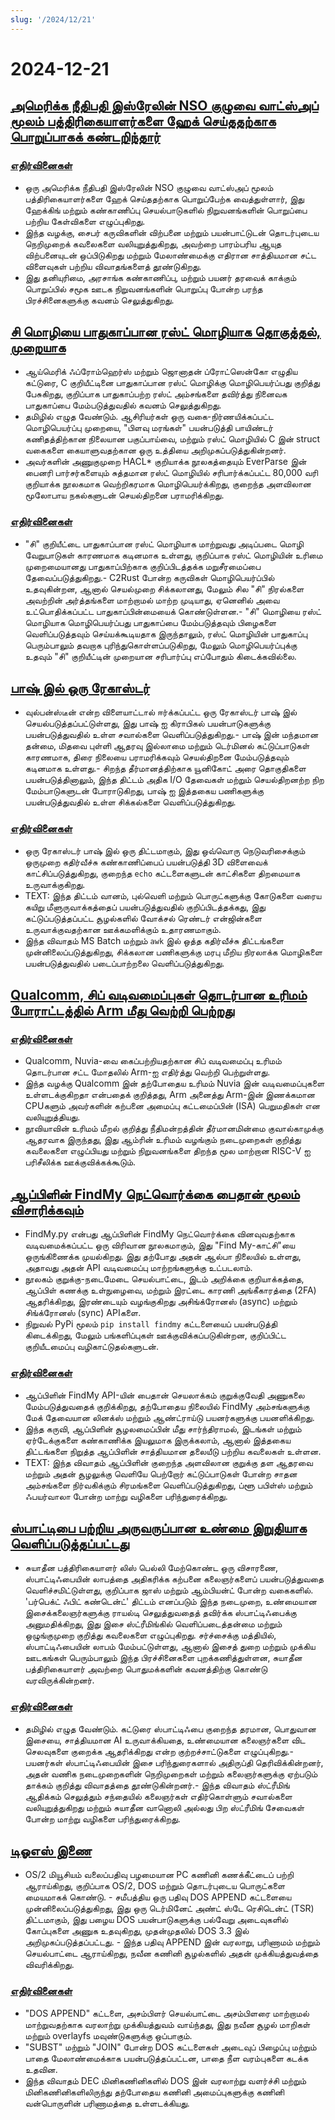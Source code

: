```yaml
---
slug: '/2024/12/21'
---
```


# 2024-12-21

## [அமெரிக்க நீதிபதி இஸ்ரேலின் NSO குழுவை வாட்ஸ்அப் மூலம் பத்திரிகையாளர்களை ஹேக் செய்ததற்காக பொறுப்பாகக் கண்டறிந்தார்](https://www.reuters.com/technology/cybersecurity/us-judge-finds-israels-nso-group-liable-hacking-whatsapp-lawsuit-2024-12-21/)

### [எதிர்வினைகள்](https://news.ycombinator.com/item?id=42476828)

- ஒரு அமெரிக்க நீதிபதி இஸ்ரேலின் NSO குழுவை வாட்ஸ்அப் மூலம் பத்திரிகையாளர்களை ஹேக் செய்ததற்காக பொறுப்பேற்க வைத்துள்ளார், இது ஹேக்கிங் மற்றும் கண்காணிப்பு செயல்பாடுகளில் நிறுவனங்களின் பொறுப்பை பற்றிய கேள்விகளை எழுப்புகிறது.
- இந்த வழக்கு, சைபர் கருவிகளின் விற்பனை மற்றும் பயன்பாட்டுடன் தொடர்புடைய நெறிமுறைக் கவலைகளை வலியுறுத்துகிறது, அவற்றை பாரம்பரிய ஆயுத விற்பனையுடன் ஒப்பிடுகிறது மற்றும் மேலாண்மைக்கு எதிரான சாத்தியமான சட்ட விளைவுகள் பற்றிய விவாதங்களைத் தூண்டுகிறது.
- இது தனியுரிமை, அரசாங்க கண்காணிப்பு, மற்றும் பயனர் தரவைக் காக்கும் பொறுப்பில் சமூக ஊடக நிறுவனங்களின் பொறுப்பு போன்ற பரந்த பிரச்சினைகளுக்கு கவனம் செலுத்துகிறது.

## [சி மொழியை பாதுகாப்பான ரஸ்ட் மொழியாக தொகுத்தல், முறையாக](https://arxiv.org/abs/2412.15042)

- ஆய்மெரிக் ஃப்ரோம்ஹெர்ஸ் மற்றும் ஜொனாதன் ப்ரோட்ஸென்கோ எழுதிய கட்டுரை, C குறியீட்டினை பாதுகாப்பான ரஸ்ட் மொழிக்கு மொழிபெயர்ப்பது குறித்து பேசுகிறது, குறிப்பாக பாதுகாப்பற்ற ரஸ்ட் அம்சங்களை தவிர்த்து நினைவக பாதுகாப்பை மேம்படுத்துவதில் கவனம் செலுத்துகிறது.
- தமிழில் எழுத வேண்டும். ஆசிரியர்கள் ஒரு வகை-நிர்ணயிக்கப்பட்ட மொழிபெயர்ப்பு முறையை, "பிளவு மரங்கள்" பயன்படுத்தி பாயிண்டர் கணிதத்திற்கான நிலையான பகுப்பாய்வை, மற்றும் ரஸ்ட் மொழியில் C இன் struct வகைகளை கையாளுவதற்கான ஒரு உத்தியை அறிமுகப்படுத்துகின்றனர்.
- அவர்களின் அணுகுமுறை HACL\* குறியாக்க நூலகத்தையும் EverParse இன் பைனரி பார்சர்களையும் சுத்தமான ரஸ்ட் மொழியில் சரிபார்க்கப்பட்ட 80,000 வரி குறியாக்க நூலகமாக வெற்றிகரமாக மொழிபெயர்க்கிறது, குறைந்த அளவிலான மூலோபாய நகல்களுடன் செயல்திறனை பராமரிக்கிறது.

### [எதிர்வினைகள்](https://news.ycombinator.com/item?id=42476192)

- "சி" குறியீட்டை பாதுகாப்பான ரஸ்ட் மொழியாக மாற்றுவது அடிப்படை மொழி வேறுபாடுகள் காரணமாக கடினமாக உள்ளது, குறிப்பாக ரஸ்ட் மொழியின் உரிமை முறைமையானது பாதுகாப்பிற்காக குறிப்பிடத்தக்க மறுசீரமைப்பை தேவைப்படுத்துகிறது.- C2Rust போன்ற கருவிகள் மொழிபெயர்ப்பில் உதவுகின்றன, ஆனால் செயல்முறை சிக்கலானது, மேலும் சில "சி" நிரல்களை அவற்றின் அர்த்தங்களை மாற்றாமல் மாற்ற முடியாது, ஏனெனில் அவை உட்பொதிக்கப்பட்ட பாதுகாப்பின்மையைக் கொண்டுள்ளன.- "சி" மொழியை ரஸ்ட் மொழியாக மொழிபெயர்ப்பது பாதுகாப்பை மேம்படுத்தவும் பிழைகளை வெளிப்படுத்தவும் செய்யக்கூடியதாக இருந்தாலும், ரஸ்ட் மொழியின் பாதுகாப்பு பெரும்பாலும் தவறாக புரிந்துகொள்ளப்படுகிறது, மேலும் மொழிபெயர்ப்புக்கு உதவும் "சி" குறியீட்டின் முறையான சரிபார்ப்பு எப்போதும் கிடைக்கவில்லை.

## [பாஷ் இல் ஒரு ரேகாஸ்டர்](https://github.com/izabera/pseudo3d)

- வுல்பன்ஸ்டீன் என்ற விளையாட்டால் ஈர்க்கப்பட்ட ஒரு ரேகாஸ்டர் பாஷ் இல் செயல்படுத்தப்பட்டுள்ளது, இது பாஷ் ஐ கிராபிகல் பயன்பாடுகளுக்கு பயன்படுத்துவதில் உள்ள சவால்களை வெளிப்படுத்துகிறது.- பாஷ் இன் மந்தமான தன்மை, மிதவை புள்ளி ஆதரவு இல்லாமை மற்றும் டெர்மினல் கட்டுப்பாடுகள் காரணமாக, திரை நிலையை பராமரிக்கவும் செயல்திறனை மேம்படுத்தவும் கடினமாக உள்ளது.- சிறந்த தீர்மானத்திற்காக யூனிகோட் அரை தொகுதிகளை பயன்படுத்தினாலும், இந்த திட்டம் அதிக I/O தேவைகள் மற்றும் செயல்திறனற்ற நிற மேம்பாடுகளுடன் போராடுகிறது, பாஷ் ஐ இத்தகைய பணிகளுக்கு பயன்படுத்துவதில் உள்ள சிக்கல்களை வெளிப்படுத்துகிறது.

### [எதிர்வினைகள்](https://news.ycombinator.com/item?id=42475703)

- ஒரு ரேகாஸ்டர் பாஷ் இல் ஒரு திட்டமாகும், இது ஒவ்வொரு நெடுவரிசைக்கும் ஒருமுறை கதிர்வீச்சு கண்காணிப்பைப் பயன்படுத்தி 3D விளைவைக் காட்சிப்படுத்துகிறது, குறைந்த `echo` கட்டளைகளுடன் காட்சிகளை திறமையாக உருவாக்குகிறது.
- TEXT: இந்த திட்டம் வானம், புல்வெளி மற்றும் பொருட்களுக்கு கோடுகளை வரைய கயிறு மீளுருவாக்கத்தைப் பயன்படுத்துவதில் குறிப்பிடத்தக்கது, இது கட்டுப்படுத்தப்பட்ட சூழல்களில் வோக்சல் ரெண்டர் என்ஜின்களை உருவாக்குவதற்கான ஊக்கமளிக்கும் உதாரணமாகும்.
- இந்த விவாதம் MS Batch மற்றும் `awk` இல் ஒத்த கதிர்வீச்சு திட்டங்களை முன்னிலைப்படுத்துகிறது, சிக்கலான பணிகளுக்கு மரபு மீறிய நிரலாக்க மொழிகளை பயன்படுத்துவதில் படைப்பாற்றலை வெளிப்படுத்துகிறது.

## [Qualcomm, சிப் வடிவமைப்புகள் தொடர்பான உரிமம் போராட்டத்தில் Arm மீது வெற்றி பெற்றது](https://www.bloomberg.com/news/articles/2024-12-20/qualcomm-wins-licensing-fight-with-arm-over-chip-designs)

### [எதிர்வினைகள்](https://news.ycombinator.com/item?id=42475228)

- Qualcomm, Nuvia-வை கைப்பற்றியதற்கான சிப் வடிவமைப்பு உரிமம் தொடர்பான சட்ட மோதலில் Arm-ஐ எதிர்த்து வெற்றி பெற்றுள்ளது.
- இந்த வழக்கு Qualcomm இன் தற்போதைய உரிமம் Nuvia இன் வடிவமைப்புகளை உள்ளடக்குகிறதா என்பதைக் குறித்தது, Arm அனைத்து Arm-இன் இணக்கமான CPUகளும் அவர்களின் கற்பனை அமைப்பு கட்டமைப்பின் (ISA) பெறுமதிகள் என வலியுறுத்தியது.
- நூவியாவின் உரிமம் மீறல் குறித்து நீதிமன்றத்தின் தீர்மானமின்மை குவால்காமுக்கு ஆதரவாக இருந்தது, இது ஆம்ரின் உரிமம் வழங்கும் நடைமுறைகள் குறித்து கவலைகளை எழுப்பியது மற்றும் நிறுவனங்களை திறந்த மூல மாற்றான RISC-V ஐ பரிசீலிக்க ஊக்குவிக்கக்கூடும்.

## [ஆப்பிளின் FindMy நெட்வொர்க்கை பைதான் மூலம் விசாரிக்கவும்](https://github.com/malmeloo/FindMy.py)

- FindMy.py என்பது ஆப்பிளின் FindMy நெட்வொர்க்கை வினவுவதற்காக வடிவமைக்கப்பட்ட ஒரு விரிவான நூலகமாகும், இது "Find My-காட்சி"யை ஒருங்கிணைக்க முயல்கிறது. இது தற்போது அதன் ஆல்பா நிலையில் உள்ளது, அதாவது அதன் API வடிவமைப்பு மாற்றங்களுக்கு உட்படலாம்.
- நூலகம் குறுக்கு-நடைமேடை செயல்பாட்டை, இடம் அறிக்கை குறியாக்கத்தை, ஆப்பிள் கணக்கு உள்நுழைவை, மற்றும் இரட்டை காரணி அங்கீகாரத்தை (2FA) ஆதரிக்கிறது, இரண்டையும் வழங்குகிறது அசிங்க்ரோனஸ் (async) மற்றும் சிங்க்ரோனஸ் (sync) APIகளை.
- நிறுவல் PyPi மூலம் `pip install findmy` கட்டளையைப் பயன்படுத்தி கிடைக்கிறது, மேலும் பங்களிப்புகள் ஊக்குவிக்கப்படுகின்றன, குறிப்பிட்ட குறியீடமைப்பு வழிகாட்டுதல்களுடன்.

### [எதிர்வினைகள்](https://news.ycombinator.com/item?id=42479233)

- ஆப்பிளின் FindMy API-யின் பைதான் செயலாக்கம் குறுக்குவேதி அணுகலை மேம்படுத்துவதைக் குறிக்கிறது, தற்போதைய நிலையில் FindMy அம்சங்களுக்கு மேக் தேவையான லினக்ஸ் மற்றும் ஆண்ட்ராய்டு பயனர்களுக்கு பயனளிக்கிறது.
- இந்த கருவி, ஆப்பிளின் சூழலமைப்பின் மீது சார்ந்திராமல், இடங்கள் மற்றும் ஏர்டேக்குகளை கண்காணிக்க இயலுமாக இருக்கலாம், ஆனால் இத்தகைய திட்டங்களை நிறுத்த ஆப்பிளின் சாத்தியமான தலையீடு பற்றிய கவலைகள் உள்ளன.
- TEXT: இந்த விவாதம் ஆப்பிளின் குறைந்த அளவிலான குறுக்கு தள ஆதரவை மற்றும் அதன் சூழலுக்கு வெளியே பெற்றோர் கட்டுப்பாடுகள் போன்ற சாதன அம்சங்களை நிர்வகிக்கும் சிரமங்களை வெளிப்படுத்துகிறது, ப்ளூ பபிள்ஸ் மற்றும் ஃபயர்வாலா போன்ற மாற்று வழிகளை பரிந்துரைக்கிறது.

## [ஸ்பாட்டிபை பற்றிய அருவருப்பான உண்மை இறுதியாக வெளிப்படுத்தப்பட்டது](https://www.honest-broker.com/p/the-ugly-truth-about-spotify-is-finally)

- சுயாதீன பத்திரிகையாளர் லிஸ் பெல்லி மேற்கொண்ட ஒரு விசாரணை, ஸ்பாட்டிஃபையின் லாபத்தை அதிகரிக்க கற்பனை கலைஞர்களைப் பயன்படுத்துவதை வெளிச்சமிட்டுள்ளது, குறிப்பாக ஜாஸ் மற்றும் ஆம்பியன்ட் போன்ற வகைகளில். 'பர்பெக்ட் ஃபிட் கண்டென்ட்' திட்டம் எனப்படும் இந்த நடைமுறை, உண்மையான இசைக்கலைஞர்களுக்கு ராயல்டி செலுத்துவதைத் தவிர்க்க ஸ்பாட்டிஃபைக்கு அனுமதிக்கிறது, இது இசை ஸ்ட்ரீமிங்கில் வெளிப்படைத்தன்மை மற்றும் ஒழுங்குமுறை குறித்து கவலைகளை எழுப்புகிறது. சர்ச்சைக்கு மத்தியில், ஸ்பாட்டிஃபையின் லாபம் மேம்பட்டுள்ளது, ஆனால் இசைத் துறை மற்றும் முக்கிய ஊடகங்கள் பெரும்பாலும் இந்த பிரச்சினைகளை புறக்கணித்துள்ளன, சுயாதீன பத்திரிகையாளர் அவற்றை பொதுமக்களின் கவனத்திற்கு கொண்டு வரவிருக்கின்றனர்.

### [எதிர்வினைகள்](https://news.ycombinator.com/item?id=42478107)

- தமிழில் எழுத வேண்டும். கட்டுரை ஸ்பாட்டிஃபை குறைந்த தரமான, பொதுவான இசையை, சாத்தியமான AI உருவாக்கியதை, உண்மையான கலைஞர்களை விட செலவுகளை குறைக்க ஆதரிக்கிறது என்ற குற்றச்சாட்டுகளை எழுப்புகிறது.- பயனர்கள் ஸ்பாட்டிஃபையின் இசை பரிந்துரைகளால் அதிருப்தி தெரிவிக்கின்றனர், அதன் வணிக நடைமுறைகளின் நெறிமுறைகள் மற்றும் கலைஞர்களுக்கு ஏற்படும் தாக்கம் குறித்து விவாதத்தை தூண்டுகின்றனர்.- இந்த விவாதம் ஸ்ட்ரீமிங் ஆதிக்கம் செலுத்தும் சந்தையில் கலைஞர்கள் எதிர்கொள்ளும் சவால்களை வலியுறுத்துகிறது மற்றும் சுயாதீன வானொலி அல்லது பிற ஸ்ட்ரீமிங் சேவைகள் போன்ற மாற்று வழிகளை பரிந்துரைக்கிறது.

## [டிஓஎஸ் இணை](https://www.os2museum.com/wp/dos-append/)

- OS/2 மியூசியம் வலைப்பதிவு பழமையான PC கணினி கணக்கீட்டைப் பற்றி ஆராய்கிறது, குறிப்பாக OS/2, DOS மற்றும் தொடர்புடைய பொருட்களை மையமாகக் கொண்டு. - சமீபத்திய ஒரு பதிவு DOS APPEND கட்டளையை முன்னிலைப்படுத்துகிறது, இது ஒரு டெர்மினேட் அண்ட் ஸ்டே ரெசிடென்ட் (TSR) திட்டமாகும், இது பழைய DOS பயன்பாடுகளுக்கு பல்வேறு அடைவுகளில் கோப்புகளை அணுக உதவுகிறது, முதன்முதலில் DOS 3.3 இல் அறிமுகப்படுத்தப்பட்டது. - இந்த பதிவு APPEND இன் வரலாறு, பரிணாமம் மற்றும் செயல்பாட்டை ஆராய்கிறது, நவீன கணினி சூழல்களில் அதன் முக்கியத்துவத்தை விவரிக்கிறது.

### [எதிர்வினைகள்](https://news.ycombinator.com/item?id=42475011)

- "DOS APPEND" கட்டளை, அசம்பிளர் செயல்பாட்டை அசம்பிளரை மாற்றாமல் மாற்றுவதற்காக வரலாற்று முக்கியத்துவம் வாய்ந்தது, இது நவீன சூழல் மாறிகள் மற்றும் overlayfs மவுண்டுகளுக்கு ஒப்பாகும்.
- "SUBST" மற்றும் "JOIN" போன்ற DOS கட்டளைகள் அடைவுப் பிழைப்பு மற்றும் பாதை மேலாண்மைக்காக பயன்படுத்தப்பட்டன, பாதை நீள வரம்புகளை கடக்க உதவின.
- இந்த விவாதம் DEC மினிகணினிகளில் DOS இன் வரலாற்று வளர்ச்சி மற்றும் மினிகணினிகளிலிருந்து தற்போதைய கணினி அமைப்புகளுக்கு கணினி வன்பொருளின் பரிணாமத்தை உள்ளடக்கியது.

<head>
  <meta property="og:title" content="அமெரிக்க நீதிபதி இஸ்ரேலின் NSO குழுவை வாட்ஸ்அப் மூலம் பத்திரிகையாளர்களை ஹேக் செய்ததற்காக பொறுப்பாகக் கண்டறிந்தார்" />
  <meta property="og:type" content="website" />
  <meta property="og:image" content="https://og.cho.sh/api/og/?title=%E0%AE%85%E0%AE%AE%E0%AF%86%E0%AE%B0%E0%AE%BF%E0%AE%95%E0%AF%8D%E0%AE%95%20%E0%AE%A8%E0%AF%80%E0%AE%A4%E0%AE%BF%E0%AE%AA%E0%AE%A4%E0%AE%BF%20%E0%AE%87%E0%AE%B8%E0%AF%8D%E0%AE%B0%E0%AF%87%E0%AE%B2%E0%AE%BF%E0%AE%A9%E0%AF%8D%20NSO%20%E0%AE%95%E0%AF%81%E0%AE%B4%E0%AF%81%E0%AE%B5%E0%AF%88%20%E0%AE%B5%E0%AE%BE%E0%AE%9F%E0%AF%8D%E0%AE%B8%E0%AF%8D%E0%AE%85%E0%AE%AA%E0%AF%8D%20%E0%AE%AE%E0%AF%82%E0%AE%B2%E0%AE%AE%E0%AF%8D%20%E0%AE%AA%E0%AE%A4%E0%AF%8D%E0%AE%A4%E0%AE%BF%E0%AE%B0%E0%AE%BF%E0%AE%95%E0%AF%88%E0%AE%AF%E0%AE%BE%E0%AE%B3%E0%AE%B0%E0%AF%8D%E0%AE%95%E0%AE%B3%E0%AF%88%20%E0%AE%B9%E0%AF%87%E0%AE%95%E0%AF%8D%20%E0%AE%9A%E0%AF%86%E0%AE%AF%E0%AF%8D%E0%AE%A4%E0%AE%A4%E0%AE%B1%E0%AF%8D%E0%AE%95%E0%AE%BE%E0%AE%95%20%E0%AE%AA%E0%AF%8A%E0%AE%B1%E0%AF%81%E0%AE%AA%E0%AF%8D%E0%AE%AA%E0%AE%BE%E0%AE%95%E0%AE%95%E0%AF%8D%20%E0%AE%95%E0%AE%A3%E0%AF%8D%E0%AE%9F%E0%AE%B1%E0%AE%BF%E0%AE%A8%E0%AF%8D%E0%AE%A4%E0%AE%BE%E0%AE%B0%E0%AF%8D&subheading=%E0%AE%9A%E0%AE%A9%E0%AE%BF%2C%2021%20%E0%AE%9F%E0%AE%BF%E0%AE%9A%E0%AE%AE%E0%AF%8D%E0%AE%AA%E0%AE%B0%E0%AF%8D%2C%202024%3A%20%E0%AE%B9%E0%AF%87%E0%AE%95%E0%AF%8D%E0%AE%95%E0%AE%B0%E0%AF%8D%20%E0%AE%9A%E0%AF%86%E0%AE%AF%E0%AF%8D%E0%AE%A4%E0%AE%BF%20%E0%AE%9A%E0%AF%81%E0%AE%B0%E0%AF%81%E0%AE%95%E0%AF%8D%E0%AE%95%E0%AE%AE%E0%AF%8D" />
</head>
